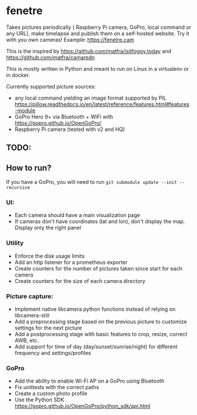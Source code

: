 # fenetre

Takes pictures periodically ( Raspberry Pi camera, GoPro, local command or any URL), make timelapse and publish them on a self-hosted website. Try it with you own cameras! Example: https://fenetre.cam


This is the inspired by https://github.com/matfra/isitfoggy.today and https://github.com/matfra/camaredn

This is mostly written in Python and meant to run on Linux in a virtualenv or in docker.

Currently supported picture sources:
- any local command yielding an image format supported by PIL https://pillow.readthedocs.io/en/latest/reference/features.html#features-module
- GoPro Hero 9+ via Bluetooth + WiFi with https://gopro.github.io/OpenGoPro/
- Raspberry Pi camera (tested with v2 and HQ)

## TODO:

## How to run?
If you have a GoPro, you will need to run
`git submodule update --init --recursive`


### UI:
- Each camera should have a main visualization page
- If cameras don't have coordinates (lat and lon), don't display the map. Display only the right panel

### Utility
- Enforce the disk usage limits
- Add an http listener for a prometheus exporter
- Create counters for the number of pictures taken since start for each camera
- Create counters for the size of each camera directory

### Picture capture:
- Implement native libcamera python functions instead of relying on libcamera-still
- Add a preprocessing stage based on the previous picture to customize settings for the next picture
- Add a postprocessing stage with basic features to crop, resize, correct AWB, etc.
- Add support for time of day (day/sunset/sunrise/night) for different frequency and settings/profiles

### GoPro
- Add the ability to enable Wi-Fi AP on a GoPro using Bluetooth
- Fix unittests with the correct paths
- Create a custom photo profile
- Use the Python SDK https://gopro.github.io/OpenGoPro/python_sdk/api.html
